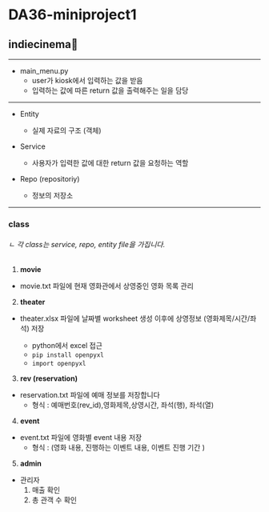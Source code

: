 # DA36-miniproject1
## indiecinema🍿
***


* main_menu.py 
  * user가 kiosk에서 입력하는 값을 받음
  * 입력하는 값에 따른 return 값을 출력해주는 일을 담당

---
* Entity
  * 실제 자료의 구조 (객체)
  

* Service
  * 사용자가 입력한 값에 대한 return 값을 요청하는 역할


* Repo (repositoriy)
  * 정보의 저장소
---
### class
###### ㄴ 각 class는 service, repo, entity file을 가집니다.

1) **movie**
- movie.txt 파일에 현재 영화관에서 상영중인 영화 목록 관리

2) **theater**
- theater.xlsx 파일에 날짜별 worksheet 생성 이후에 상영정보 (영화제목/시간/좌석) 저장

  - python에서 excel 접근  
  - ```pip install openpyxl```
  - ```import openpyxl```  

3) **rev (reservation)**
- reservation.txt 파일에 예매 정보를 저장합니다
  - 형식 : 예매번호(rev_id),영화제목,상영시간, 좌석(행), 좌석(열)


4) **event**
- event.txt 파일에 영화별 event 내용 저장
  - 형식 : (영화 내용, 진행하는 이벤트 내용, 이벤트 진행 기간 )


5) **admin**
- 관리자
  1) 매출 확인
  2) 총 관객 수 확인